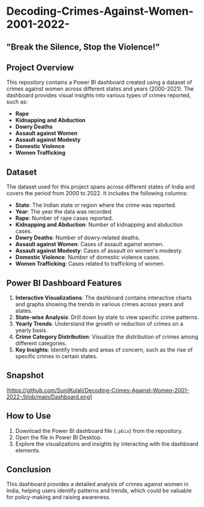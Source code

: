 # Decoding-Crimes-Against-Women-2001-2022-

## "Break the Silence, Stop the Violence!"

## Project Overview

This repository contains a Power BI dashboard created using a dataset of crimes against women across different states and years (2000-2021). The dashboard provides visual insights into various types of crimes reported, such as:  
- **Rape**  
- **Kidnapping and Abduction**  
- **Dowry Deaths**  
- **Assault against Women**  
- **Assault against Modesty**  
- **Domestic Violence**  
- **Women Trafficking**

## Dataset

The dataset used for this project spans across different states of India and covers the period from 2000 to 2022. It includes the following columns:  
- **State**: The Indian state or region where the crime was reported.  
- **Year**: The year the data was recorded.  
- **Rape**: Number of rape cases reported.  
- **Kidnapping and Abduction**: Number of kidnapping and abduction cases.  
- **Dowry Deaths**: Number of dowry-related deaths.  
- **Assault against Women**: Cases of assault against women.  
- **Assault against Modesty**: Cases of assault on women's modesty.  
- **Domestic Violence**: Number of domestic violence cases.  
- **Women Trafficking**: Cases related to trafficking of women.

## Power BI Dashboard Features

1. **Interactive Visualizations**: The dashboard contains interactive charts and graphs showing the trends in various crimes across years and states.  
2. **State-wise Analysis**: Drill down by state to view specific crime patterns.  
3. **Yearly Trends**: Understand the growth or reduction of crimes on a yearly basis.  
4. **Crime Category Distribution**: Visualize the distribution of crimes among different categories.  
5. **Key Insights**: Identify trends and areas of concern, such as the rise of specific crimes in certain states.

## Snapshot

[https://github.com/SunilKulali/Decoding-Crimes-Against-Women-2001-2022-/blob/main/Dashboard.png]


## How to Use

1. Download the Power BI dashboard file (`.pbix`) from the repository.  
2. Open the file in Power BI Desktop.  
3. Explore the visualizations and insights by interacting with the dashboard elements.

## Conclusion

This dashboard provides a detailed analysis of crimes against women in India, helping users identify patterns and trends, which could be valuable for policy-making and raising awareness.
